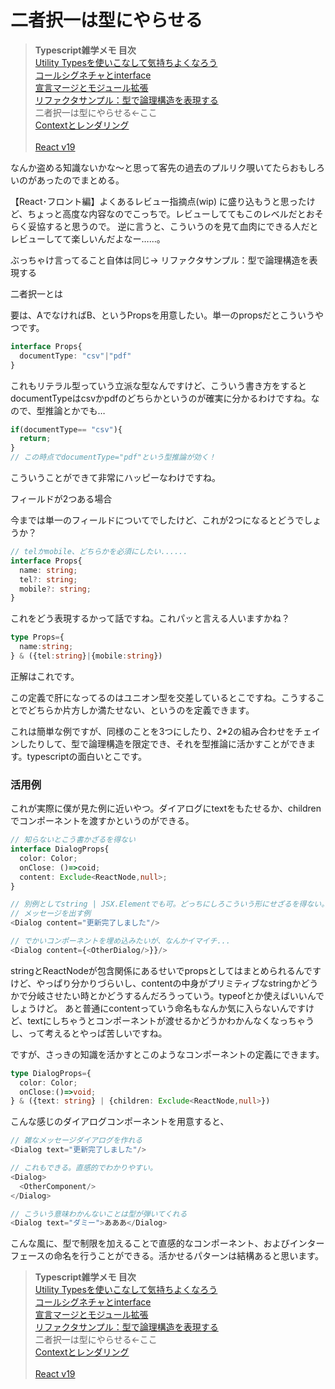# 二者択一は型にやらせる

> **Typescript雑学メモ 目次**<br>
> [Utility Typesを使いこなして気持ちよくなろう](./util.md)<br>
> [コールシグネチャとinterface](./call.md)<br>
> [宣言マージとモジュール拡張](./merge.md)<br>
> [リファクタサンプル：型で論理構造を表現する](./struct.md)<br>
> 二者択一は型にやらせる←ここ<br>
> [Contextとレンダリング](./context.md)<br>
> <br>
> [React v19](./v19.md)

なんか盗める知識ないかな～と思って客先の過去のプルリク覗いてたらおもしろいのがあったのでまとめる。

【React･フロント編】よくあるレビュー指摘点(wip) に盛り込もうと思ったけど、ちょっと高度な内容なのでこっちで。レビューしててもこのレベルだとおそらく妥協すると思うので。
逆に言うと、こういうのを見て血肉にできる人だとレビューしてて楽しいんだよなー……。

ぶっちゃけ言ってること自体は同じ→
リファクタサンプル：型で論理構造を表現する 

二者択一とは

要は、AでなければB、というPropsを用意したい。単一のpropsだとこういうやつです。

```typescript
interface Props{
  documentType: "csv"|"pdf"
}
```
これもリテラル型っていう立派な型なんですけど、こういう書き方をするとdocumentTypeはcsvかpdfのどちらかというのが確実に分かるわけですね。なので、型推論とかでも…

```typescript
if(documentType== "csv"){
  return;
}
// この時点でdocumentType="pdf"という型推論が効く！
```
こういうことができて非常にハッピーなわけですね。

フィールドが2つある場合

今までは単一のフィールドについてでしたけど、これが2つになるとどうでしょうか？


```typescript
// telかmobile、どちらかを必須にしたい......
interface Props{
  name: string;
  tel?: string;
  mobile?: string;
}
```
これをどう表現するかって話ですね。これパッと言える人いますかね？

```typescript
type Props={
  name:string;
} & ({tel:string}|{mobile:string})
```
正解はこれです。

この定義で肝になってるのはユニオン型を交差しているとこですね。こうすることでどちらか片方しか満たせない、というのを定義できます。

これは簡単な例ですが、同様のことを3つにしたり、2*2の組み合わせをチェインしたりして、型で論理構造を限定でき、それを型推論に活かすことができます。typescriptの面白いとこです。

### 活用例

これが実際に僕が見た例に近いやつ。ダイアログにtextをもたせるか、childrenでコンポーネントを渡すかというのができる。


```typescript
// 知らないとこう書かざるを得ない
interface DialogProps{
  color: Color;
  onClose: ()=>coid;
  content: Exclude<ReactNode,null>;
}

// 別例としてstring | JSX.Elementでも可。どっちにしろこういう形にせざるを得ない。
// メッセージを出す例
<Dialog content="更新完了しました"/>

// でかいコンポーネントを埋め込みたいが、なんかイマイチ...
<Dialog content={<OtherDialog/>}}/>
```
stringとReactNodeが包含関係にあるせいでpropsとしてはまとめられるんですけど、やっぱり分かりづらいし、contentの中身がプリミティブなstringかどうかで分岐させたい時とかどうするんだろうっていう。typeofとか使えばいいんでしょうけど。
あと普通にcontentっていう命名もなんか気に入らないんですけど、textにしちゃうとコンポーネントが渡せるかどうかわかんなくなっちゃうし、って考えるとやっぱ苦しいですね。

 

ですが、さっきの知識を活かすとこのようなコンポーネントの定義にできます。


```typescript
type DialogProps={
  color: Color;
  onClose:()=>void;
} & ({text: string} | {children: Exclude<ReactNode,null>})
```
こんな感じのダイアログコンポーネントを用意すると、


```typescript
// 雑なメッセージダイアログを作れる
<Dialog text="更新完了しました"/>

// これもできる。直感的でわかりやすい。
<Dialog>
  <OtherComponent/>
</Dialog>

// こういう意味わかんないことは型が弾いてくれる
<Dialog text="ダミー">あああ</Dialog>
```
こんな風に、型で制限を加えることで直感的なコンポーネント、およびインターフェースの命名を行うことができる。活かせるパターンは結構あると思います。

> **Typescript雑学メモ 目次**<br>
> [Utility Typesを使いこなして気持ちよくなろう](./util.md)<br>
> [コールシグネチャとinterface](./call.md)<br>
> [宣言マージとモジュール拡張](./merge.md)<br>
> [リファクタサンプル：型で論理構造を表現する](./struct.md)<br>
> 二者択一は型にやらせる←ここ<br>
> [Contextとレンダリング](./context.md)<br>
> <br>
> [React v19](./v19.md)
